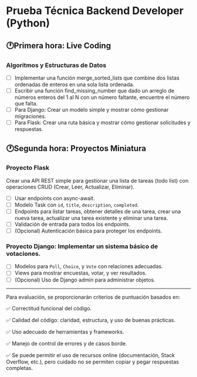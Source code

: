 # Prueba Técnica Backend Developer (Python)

## 🕐Primera hora: Live Coding

### Algoritmos y Estructuras de Datos

- [ ] Implementar una función merge_sorted_lists que combine dos listas ordenadas de enteros en una sola lista ordenada.
- [ ] Escribir una función find_missing_number que dado un arreglo de números enteros del 1 al N con un número faltante, encuentre el número que falta.
- [ ] Para Django: Crear un modelo simple y mostrar cómo gestionar migraciones.
- [ ] Para Flask: Crear una ruta básica y mostrar cómo gestionar solicitudes y respuestas.

## 🕐Segunda hora: Proyectos Miniatura

### Proyecto Flask

Crear una API REST simple para gestionar una lista de tareas (todo list) con operaciones CRUD (Crear, Leer, Actualizar, Eliminar).

- [ ] Usar endpoints con async-await.
- [ ] Modelo Task con `id`, `title`, `description`, `completed`.
- [ ] Endpoints para listar tareas, obtener detalles de una tarea, crear una nueva tarea, actualizar una tarea existente y eliminar una tarea.
- [ ] Validación de entrada para todos los endpoints.
- [ ] (Opcional) Autenticación básica para proteger los endpoints.

### Proyecto Django: Implementar un sistema básico de votaciones.

- [ ] Modelos para `Poll`, `Choice`, y `Vote` con relaciones adecuadas.
- [ ] Views para mostrar encuestas, votar, y ver resultados.
- [ ] (Opcional) Uso de Django admin para administrar objetos.

---

Para evaluación, se proporcionarán criterios de puntuación basados en:

✅ Correctitud funcional del código.

✅ Calidad del código: claridad, estructura, y uso de buenas prácticas.

✅ Uso adecuado de herramientas y frameworks.

✅ Manejo de control de errores y de casos borde.

✅ Se puede permitir el uso de recursos online (documentación, Stack Overflow, etc.), pero cuidado no se permiten copiar y pegar respuestas completas.